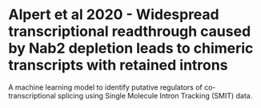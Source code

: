 # Alpert et al 2020 - Widespread transcriptional readthrough caused by Nab2 depletion leads to chimeric transcripts with retained introns
A machine learning model to identify putative regulators of co-transcriptional splicing using Single Molecule Intron Tracking (SMIT) data.
